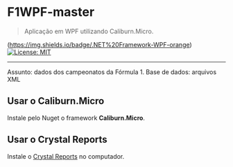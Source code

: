 # F1WPF-master
> Aplicação em WPF utilizando Caliburn.Micro.  

(https://img.shields.io/badge/.NET%20Framework-WPF-orange) [![License: MIT](https://img.shields.io/badge/License-MIT-yellow.svg)](https://opensource.org/licenses/MIT)

***
Assunto: dados dos campeonatos da Fórmula 1. 
Base de dados: arquivos XML

## Usar o Caliburn.Micro

Instale pelo Nuget o framework **Caliburn.Micro**.

## Usar o Crystal Reports

Instale o  [Crystal Reports](https://www.sap.com/brazil/products/crystal-visual-studio.html) no computador.

